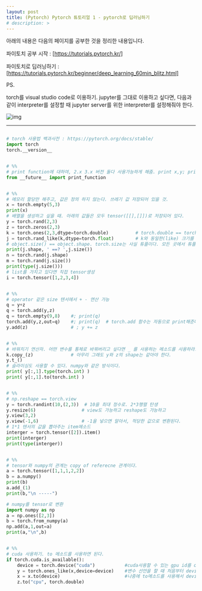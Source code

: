 ```yaml
---
layout: post
title: (Pytorch) Pytorch 튜토리얼 1 - pytorch로 딥러닝하기
# description: > 
---
```


아래의 내용은 다음의 페이지를 공부한 것을 정리한 내용입니다.

파이토치 공부 시작 : [https://tutorials.pytorch.kr/]

파이토치로 딥러닝하기 : [https://tutorials.pytorch.kr/beginner/deep_learning_60min_blitz.html]

PS.

torch를 visual studio code로 이용하기. jupyter를 그대로 이용하고 싶다면, 다음과 같이 interpreter를 설정할 때 jupyter server를 위한 interpreter를 설정해줘야 한다.



![img](https://k.kakaocdn.net/dn/bDhzEh/btqCynrDPkh/kDyktrLzZR0TCc5Pg95gw0/img.png)

***

```python

# torch 사용법 백과사전 : https://pytorch.org/docs/stable/
import torch
torch.__version__


# %%
# print function에 대하여, 2.x 3.x 버전 둘다 사용가능하게 해줌. print x,y; print(x,y)
from __future__ import print_function 


# %%
# 메모리 할당만 해주고, 값은 정의 하지 않는다. 쓰레기 값 저장되어 있을 것.
x = torch.empty(5,3)
print(x)
# 배열을 생성하고 싶을 때. 아래의 값들은 모두 tensor([[],[]])로 저장되어 있다. 
y = torch.rand(2,3)
z = torch.zeros(2,3)
k = torch.ones(2,3,dtype=torch.double)          # torch.double == torch.float64
j = torch.rand_like(k,dtype=torch.float)        # k와 동일한(like) 크기를 가지는 rand tensor를 만든다
# object.size() == object.shape. torch.size는 사실 튜플이다. 모든 곳에서 튜플처럼 이용할 수 있다. 
print(j.shape, ' ==? ',j.size())
n = torch.rand(j.shape) 
m = torch.rand(j.size())
print(type(j.size()))
# list를 가지고 있다면 직접 tensor생성
i = torch.tensor([1,2,3,4])


# %%
# operator 같은 size 텐서에서 + - 연산 가능
q = y+z 
q = torch.add(y,z)
q = torch.empty(9,8)    #; print(q)
torch.add(y,z,out=q)    #; print(q)  # torch.add 함수는 자동으로 print해준다.
y.add(z)                # ; y += z 


# %%
# 바꿔치기 연산자. 어떤 변수를 통체로 바꿔버리고 싶다면 _ 를 사용하는 메소드를 사용하라.
k.copy_(z)              # 아무리 그래도 y와 z의 shape는 같아야 한다.
y.t_()
# 슬라이싱도 사용할 수 있다. numpy와 같은 방식이다.
print( y[:,1].type(torch.int) )
print( y[:,1].to(torch.int) )


# %%
# np.reshape == torch.view
y = torch.randint(10,(2,3))  # 10을 최대 정수로. 2*3행렬 탄생
y.resize(6)                 # view도 가능하고 reshape도 가능하고
y.view(3,2)
y.view(-1,6)                # -1을 넣으면 알아서, 적당한 값으로 변환된다.
# 1*1 텐서의 값을 뽑아주는 item메소드
interger = torch.tensor([2]).item()  
print(interger)
print(type(interger))


# %%
# tensor와 numpy의 관계는 copy of referecne 관계이다.
a = torch.tensor([1,1,1,2,2])
b = a.numpy()
print(b)
a.add_(1)
print(b,"\n -----")

# numpy를 tensor로 변환
import numpy as np
a = np.ones([2,3])
b = torch.from_numpy(a)
np.add(a,1,out=a)
print(a,"\n",b)


# %%
# cuda 사용하기. to 메소드를 사용하면 된다.
if torch.cuda.is_available():
    device = torch.device("cuda")           #cuda사용할 수 있는 gpu id를 device라는 것
    y = torch.ones_like(x,device=device)    #변수 선언을 할 때 처음부터 device를 지정해도 되고, 
    x = x.to(device)                        #나중에 to메소드를 사용해서 device를 지정해도 된다. 
    z.to("cpu", torch.double)



```

